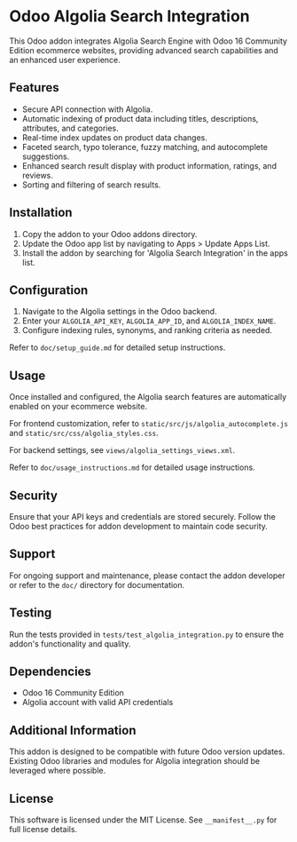 # Odoo Algolia Search Integration

This Odoo addon integrates Algolia Search Engine with Odoo 16 Community Edition ecommerce websites, providing advanced search capabilities and an enhanced user experience.

## Features

- Secure API connection with Algolia.
- Automatic indexing of product data including titles, descriptions, attributes, and categories.
- Real-time index updates on product data changes.
- Faceted search, typo tolerance, fuzzy matching, and autocomplete suggestions.
- Enhanced search result display with product information, ratings, and reviews.
- Sorting and filtering of search results.

## Installation

1. Copy the addon to your Odoo addons directory.
2. Update the Odoo app list by navigating to Apps > Update Apps List.
3. Install the addon by searching for 'Algolia Search Integration' in the apps list.

## Configuration

1. Navigate to the Algolia settings in the Odoo backend.
2. Enter your `ALGOLIA_API_KEY`, `ALGOLIA_APP_ID`, and `ALGOLIA_INDEX_NAME`.
3. Configure indexing rules, synonyms, and ranking criteria as needed.

Refer to `doc/setup_guide.md` for detailed setup instructions.

## Usage

Once installed and configured, the Algolia search features are automatically enabled on your ecommerce website.

For frontend customization, refer to `static/src/js/algolia_autocomplete.js` and `static/src/css/algolia_styles.css`.

For backend settings, see `views/algolia_settings_views.xml`.

Refer to `doc/usage_instructions.md` for detailed usage instructions.

## Security

Ensure that your API keys and credentials are stored securely. Follow the Odoo best practices for addon development to maintain code security.

## Support

For ongoing support and maintenance, please contact the addon developer or refer to the `doc/` directory for documentation.

## Testing

Run the tests provided in `tests/test_algolia_integration.py` to ensure the addon's functionality and quality.

## Dependencies

- Odoo 16 Community Edition
- Algolia account with valid API credentials

## Additional Information

This addon is designed to be compatible with future Odoo version updates. Existing Odoo libraries and modules for Algolia integration should be leveraged where possible.

## License

This software is licensed under the MIT License. See `__manifest__.py` for full license details.